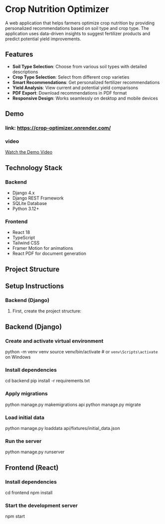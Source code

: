 # Crop Nutrition Optimizer

A web application that helps farmers optimize crop nutrition by providing personalized recommendations based on soil type and crop type. The application uses data-driven insights to suggest fertilizer products and predict potential yield improvements.

## Features

- **Soil Type Selection**: Choose from various soil types with detailed descriptions
- **Crop Type Selection**: Select from different crop varieties
- **Smart Recommendations**: Get personalized fertilizer recommendations
- **Yield Analysis**: View current and potential yield comparisons
- **PDF Export**: Download recommendations in PDF format
- **Responsive Design**: Works seamlessly on desktop and mobile devices


## Demo 
### link: https://crop-optimizer.onrender.com/

### video 

[Watch the Demo Video](https://jumpshare.com/v/JSk9w0uVcUZynjj7G08w)

## Technology Stack

### Backend
- Django 4.x
- Django REST Framework
- SQLite Database
- Python 3.12+

### Frontend
- React 18
- TypeScript
- Tailwind CSS
- Framer Motion for animations
- React PDF for document generation

## Project Structure

## Setup Instructions

### Backend (Django)

1. First, create the project structure:

## Backend (Django)

### Create and activate virtual environment
python -m venv venv
source venv/bin/activate  # or `venv\Scripts\activate` on Windows

### Install dependencies
cd backend
pip install -r requirements.txt

### Apply migrations
python manage.py makemigrations api
python manage.py migrate

### Load initial data
python manage.py loaddata api/fixtures/initial_data.json

### Run the server
python manage.py runserver

## Frontend (React)

### Install dependencies
cd frontend
npm install

### Start the development server
npm start
